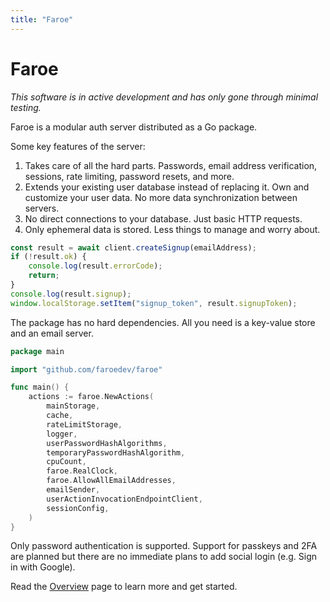 ```yaml
---
title: "Faroe"
---
```


# Faroe

_This software is in active development and has only gone through minimal testing._

Faroe is a modular auth server distributed as a Go package.

Some key features of the server:

1. Takes care of all the hard parts. Passwords, email address verification, sessions, rate limiting, password resets, and more.
2. Extends your existing user database instead of replacing it. Own and customize your user data. No more data synchronization between servers.
3. No direct connections to your database. Just basic HTTP requests.
4. Only ephemeral data is stored. Less things to manage and worry about.

```ts
const result = await client.createSignup(emailAddress);
if (!result.ok) {
    console.log(result.errorCode);
    return;
}
console.log(result.signup);
window.localStorage.setItem("signup_token", result.signupToken);
```

The package has no hard dependencies. All you need is a key-value store and an email server.

```go
package main

import "github.com/faroedev/faroe"

func main() {
	actions := faroe.NewActions(
		mainStorage,
		cache,
		rateLimitStorage,
		logger,
		userPasswordHashAlgorithms,
		temporaryPasswordHashAlgorithm,
		cpuCount,
		faroe.RealClock,
		faroe.AllowAllEmailAddresses,
		emailSender,
		userActionInvocationEndpointClient,
		sessionConfig,
	)
}
```

Only password authentication is supported. Support for passkeys and 2FA are planned but there are no immediate plans to add social login (e.g. Sign in with Google).

Read the [Overview](/faroe-server/overview) page to learn more and get started.
